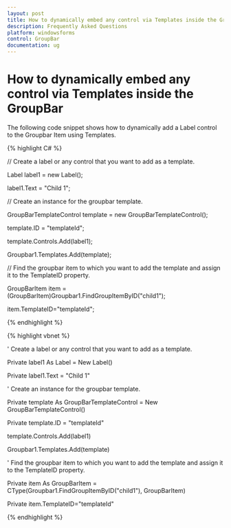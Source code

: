 ```yaml
---
layout: post
title: How to dynamically embed any control via Templates inside the GroupBar
description: Frequently Asked Questions
platform: windowsforms
control: GroupBar
documentation: ug
---
```

# How to dynamically embed any control via Templates inside the GroupBar

The following code snippet shows how to dynamically add a Label control to the Groupbar Item using Templates.

{% highlight C# %}  

// Create a label or any control that you want to add as a template. 

Label label1 = new Label(); 

label1.Text = "Child 1"; 

// Create an instance for the groupbar template. 

GroupBarTemplateControl template = new GroupBarTemplateControl(); 

template.ID = "templateId"; 

template.Controls.Add(label1); 

Groupbar1.Templates.Add(template); 

// Find the groupbar item to which you want to add the template and assign it to the TemplateID property. 

GroupBarItem item = (GroupBarItem)Groupbar1.FindGroupItemByID("child1"); 

item.TemplateID="templateId"; 

{% endhighlight %}


{% highlight vbnet %} 


' Create a label or any control that you want to add as a template. 

Private label1 As Label = New Label()

Private label1.Text = "Child 1" 

' Create an instance for the groupbar template. 

Private template As GroupBarTemplateControl = New GroupBarTemplateControl()

Private template.ID = "templateId" 

template.Controls.Add(label1) 

Groupbar1.Templates.Add(template) 

' Find the groupbar item to which you want to add the template and assign it to the TemplateID property. 

Private item As GroupBarItem = CType(Groupbar1.FindGroupItemByID("child1"), GroupBarItem)

Private item.TemplateID="templateId" 

{% endhighlight %}
